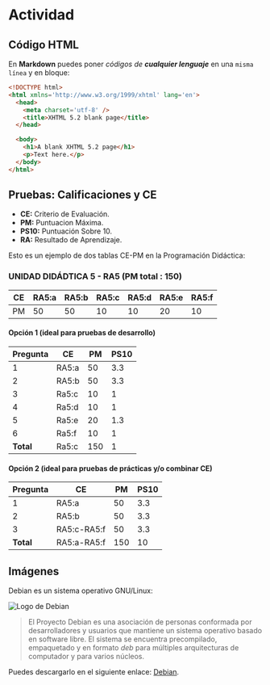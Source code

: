 # Actividad

## Código HTML

En **Markdown** puedes poner _códigos de **cualquier lenguaje**_ en una `misma línea` y en bloque:

```html
<!DOCTYPE html>
<html xmlns='http://www.w3.org/1999/xhtml' lang='en'>
  <head>
    <meta charset='utf-8' />
    <title>XHTML 5.2 blank page</title>
  </head>

  <body>
    <h1>A blank XHTML 5.2 page</h1>
    <p>Text here.</p>
  </body>
</html>
```

## Pruebas: Calificaciones y CE

* **CE:** Criterio de Evaluación.
* **PM:** Puntuacion Máxima.
* **PS10:** Puntuación Sobre 10.
*  **RA:** Resultado de Aprendizaje.

Esto es un ejemplo de dos tablas CE-PM en la Programación Didáctica:

### UNIDAD DIDÁDTICA 5 - RA5 (PM total : 150)

| **CE** | **RA5:a** | **RA5:b** | **RA5:c** | **RA5:d** | **RA5:e** | **RA5:f** |
| ------ | --------- | --------- | --------- | --------- | --------- | --------- |
|   PM   |    50     |    50     |    10     |     10    |     20    |     10    |

#### Opción 1 (ideal para pruebas de desarrollo)

| Pregunta | CE | PM | PS10 |
|----------|----|----|------|
|1|RA5:a|50|3.3|
|2|RA5:b|50|3.3|
|3|Ra5:c|10|1|
|4|Ra5:d|10|1|
|5|Ra5:e|20|1.3|
|6|Ra5:f|10|1|
|**Total**|Ra5:c|150|1|

#### Opción 2 (ideal para pruebas de prácticas y/o combinar CE)

| Pregunta | CE | PM | PS10 |
|----------|----|----|------|
|1|RA5:a|50|3.3|
|2|RA5:b|50|3.3|
|3|RA5:c-RA5:f|50|3.3|
|**Total**|RA5:a-RA5:f|150|10|

## Imágenes

Debian es un sistema operativo GNU/Linux:

![Logo de Debian](https://www.debian.org/logos/openlogo-100.png 'Logo de Debian')

> El Proyecto Debian es una asociación de personas conformada por desarrolladores y usuarios que mantiene un sistema operativo basado en software libre. El sistema se encuentra precompilado, empaquetado y en formato _deb_ para múltiples arquitecturas de computador y para varios núcleos.

Puedes descargarlo en el siguiente enlace: [Debian](http://debian.org).
